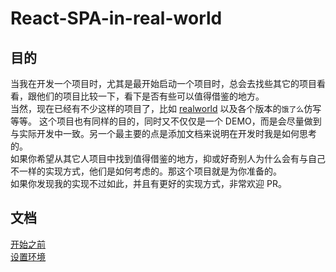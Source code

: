 # React-SPA-in-real-world

## 目的
当我在开发一个项目时，尤其是最开始启动一个项目时，总会去找些其它的项目看看，跟他们的项目比较一下，看下是否有些可以值得借鉴的地方。   
当然，现在已经有不少这样的项目了，比如 [realworld](https://github.com/gothinkster/realworld) 以及各个版本的`饿了么`仿写等等。 
这个项目也有同样的目的，同时又不仅仅是一个 DEMO，而是会尽量做到与实际开发中一致。另一个最主要的点是添加文档来说明在开发时我是如何思考的。    
如果你希望从其它人项目中找到值得借鉴的地方，抑或好奇别人为什么会有与自己不一样的实现方式，他们是如何考虑的。那这个项目就是为你准备的。  
如果你发现我的实现不过如此，并且有更好的实现方式，非常欢迎 PR。

## 文档
[开始之前](/docs/00%20-%20Before%20everything.md)  
[设置环境](/docs/01%20-%20Set%20up%20environment.md)
